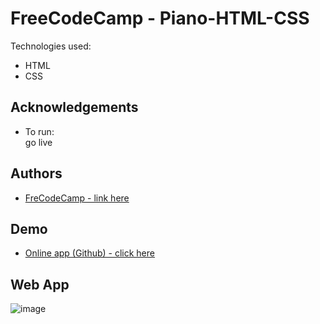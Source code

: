 # FreeCodeCamp - Piano-HTML-CSS

Technologies used:

- HTML
- CSS

## Acknowledgements

- To run:  
  go live

## Authors

- [ FreCodeCamp - link here ](https://www.freecodecamp.org/learn/2022/responsive-web-design/)

## Demo

- [Online app (Github) - click here](https://tiagoc0sta.github.io/16_FreeCodeCamp_Pianno_HTML-CSS/)

## Web App

![image](https://user-images.githubusercontent.com/63982700/218345486-a25988b7-2cd3-42d3-95a2-0c3b6e52ea33.png)

